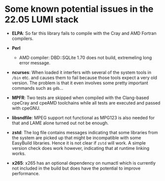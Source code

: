 # Some known potential issues in the 22.05 LUMI stack

  * **ELPA**: So far this library fails to compile with the Cray and AMD
    Fortran compilers.

  * **Perl**

      * AMD compiler: DBD::SQLite 1.70 does not build, extremeling long error message.

  * **ncurses**: When loaded it interfers with several of the system tools in `/bin`
    etc. and causes them to fail because those tools expect a very old version.
    The problem is that it even involves some pretty important commands such as
    `gdb`...

  * **MPFR**: Two tests are skipped when compiled with the Clang-based cpeCray and
    cpeAMD toolchains while all tests are executed and passed with cpeGNU.

  * **libsndfile**: MPEG support not functional as MPG123 is also needed for that
    and LAME alone turned out not be enough.

  * **zstd**: The log file contains messages indicating that some libraries from
    the system are picked up that might be incompatible with some EasyBuild libraries.
    Hence it is not clear if `zstd` will work. A simple version check does work however,
    indicating that at runtime linking works.

  * **x265**: x265 has an optional dependency on numactl which is currently not
   included in the build but does have the potential to improve performance.
